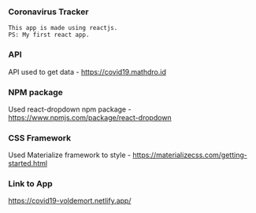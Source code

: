 ### Coronavirus Tracker
```
This app is made using reactjs.
PS: My first react app.
```
### API
API used to get data - https://covid19.mathdro.id
### NPM package
Used react-dropdown npm package - https://www.npmjs.com/package/react-dropdown
### CSS Framework
Used Materialize framework to style - https://materializecss.com/getting-started.html
### Link to App
https://covid19-voldemort.netlify.app/
